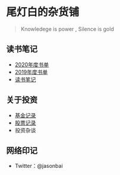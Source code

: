 # 尾灯白的杂货铺

> Knowledege is power , Silence is gold

## 读书笔记

* [2020年度书单](book/Readlist?id=_2020) 
* [2019年度书单](book/Readlist?id=_2019) 
* [读书笔记](book/Booknote.md) 

## 关于投资

* [基金记录](invest/fund.md) 
* [股票记录](invest/stock.md )
* 投资杂谈

## 网络印记

* Twitter：@jasonbai